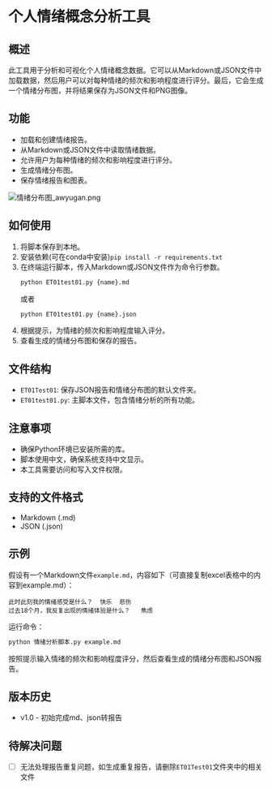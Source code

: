# 个人情绪概念分析工具

## 概述

此工具用于分析和可视化个人情绪概念数据。它可以从Markdown或JSON文件中加载数据，然后用户可以对每种情绪的频次和影响程度进行评分。最后，它会生成一个情绪分布图，并将结果保存为JSON文件和PNG图像。

## 功能
- 加载和创建情绪报告。
- 从Markdown或JSON文件中读取情绪数据。
- 允许用户为每种情绪的频次和影响程度进行评分。
- 生成情绪分布图。
- 保存情绪报告和图表。

![情绪分布图_awyugan.png](https://static.aiwriter.net/2utuxsJh4CXi46hzmc3uZ3/wWiUWkSCcoAVaeC3eA4Qs5/dBUnwnVA9wmQsLzvGrFQxW)

## 如何使用
1. 将脚本保存到本地。
2. 安装依赖(可在conda中安装)`pip install -r requirements.txt`
3. 在终端运行脚本，传入Markdown或JSON文件作为命令行参数。
   ```bash
   python ET01test01.py {name}.md
   ```
   或者
   ```bash
   python ET01test01.py {name}.json
   ```
4. 根据提示，为情绪的频次和影响程度输入评分。
5. 查看生成的情绪分布图和保存的报告。

## 文件结构
- `ET01Test01`: 保存JSON报告和情绪分布图的默认文件夹。
- `ET01test01.py`: 主脚本文件，包含情绪分析的所有功能。

## 注意事项
- 确保Python环境已安装所需的库。
- 脚本使用中文，确保系统支持中文显示。
- 本工具需要访问和写入文件权限。

## 支持的文件格式

- Markdown (.md)
- JSON (.json)

## 示例

假设有一个Markdown文件`example.md`，内容如下（可直接复制excel表格中的内容到example.md）：
```
此时此刻我的情绪感受是什么？	快乐	悲伤
过去18个月，我反复出现的情绪体验是什么？	焦虑
```
运行命令：
```bash
python 情绪分析脚本.py example.md
```
按照提示输入情绪的频次和影响程度评分，然后查看生成的情绪分布图和JSON报告。


## 版本历史
- v1.0 - 初始完成md、json转报告

## 待解决问题

- [ ] 无法处理报告重复问题，如生成重复报告，请删除`ET01Test01`文件夹中的相关文件
